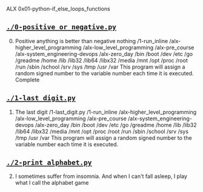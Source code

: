 ALX 0x01-python-if_else_loops_functions   

## [`./0-positive_or_negative.py`](./0-positive_or_negative.py)
0. Positive anything is better than negative nothing /1-run_inline /alx-higher_level_programming /alx-low_level_programming /alx-pre_course /alx-system_engineering-devops /alx-zero_day /bin /boot /dev /etc /go /greadme /home /lib /lib32 /lib64 /libx32 /media /mnt /opt /proc /root /run /sbin /school /srv /sys /tmp /usr /var This program will assign a random signed number to the variable number each time it is executed. Complete

## [`./1-last_digit.py`](./1-last_digit.py)
1. The last digit /1-last_digit.py /1-run_inline /alx-higher_level_programming /alx-low_level_programming /alx-pre_course /alx-system_engineering-devops /alx-zero_day /bin /boot /dev /etc /go /greadme /home /lib /lib32 /lib64 /libx32 /media /mnt /opt /proc /root /run /sbin /school /srv /sys /tmp /usr /var This program will assign a random signed number to the variable number each time it is executed.

## [`./2-print_alphabet.py`](./2-print_alphabet.py)
2. I sometimes suffer from insomnia. And when I can't fall asleep, I play what I call the alphabet game
